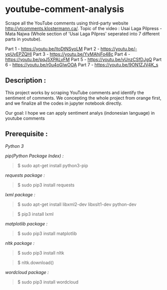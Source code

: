 # youtube-comment-analysis

Scrape all the YouTube comments using third-party website http://ytcomments.klostermann.ca/. Topic of the video : Usai Laga Pilpress - Mata Najwa (Whole section of 'Usai Laga Pilpres' seperated into 7 different parts in youtube).

Part 1 - https://youtu.be/ltoDtNSyoLM
Part 2 - https://youtu.be/-vpUvEPZQHI
Part 3 - https://youtu.be/YvMAhjFo48c 
Part 4 - https://youtu.be/pqJ5XPALvFM
Part 5 - https://youtu.be/vUnzCSfDJgQ
Part 6 - https://youtu.be/r0u4oGIwOOA 
Part 7 - https://youtu.be/9ON1ZJV4K_s

## Description :
This project works by scraping YouTube comments and identify the sentiment of comments.
We concepting the whole project from orange first, and we finalize all the codes in jupyter notebook directly.

Our goal: I hope we can apply sentiment analys (indonesian language) in youtube comments


## Prerequisite :
_Python 3_

_pip(Python Package Index) :_

> $ sudo apt-get install python3-pip

_requests package :_

> $ sudo pip3 install requests

_lxml package :_

> $ sudo apt-get install libxml2-dev libxslt1-dev python-dev

> $ pip3 install lxml

_matplotlib package :_

> $ sudo pip3 install matplotlib

_nltk package :_

> $ sudo pip3 install nltk

> $ nltk.download()

_wordcloud package :_

> $ sudo pip3 install wordcloud
